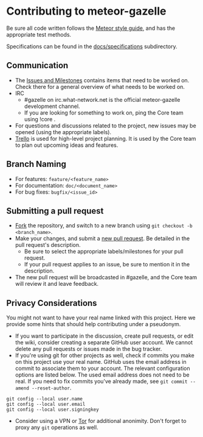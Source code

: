 Contributing to meteor-gazelle
==============================

Be sure all code written follows the [Meteor style guide](https://github.com/meteor/meteor/wiki/Meteor-Style-Guide), and has the appropriate test methods.

Specifications can be found in the [docs/specifications](docs/specifications) subdirectory.

Communication
-------------
* The [Issues and Milestones](https://github.com/meteor-gazelle/meteor-gazelle/issues) contains items that need to be worked on. Check there for a general overview of what needs to be worked on.
* IRC
  * &#35;gazelle on irc.what-network.net is the official meteor-gazelle development channel.
  * If you are looking for something to work on, ping the Core team using !core <message>.
* For questions and discussions related to the project, new issues may be opened (using the appropriate labels).
* [Trello](https://trello.com/b/XXzk9boI/meteor-gazelle) is used for high-level project planning. It is used by the Core team to plan out upcoming ideas and features.

Branch Naming
-------------
* For features: `feature/<feature_name>`
* For documentation: `doc/<document_name>`
* For bug fixes: `bugfix/<issue_id>`

Submitting a pull request
-------------------------
* [Fork](https://github.com/meteor-gazelle/meteor-gazelle/fork) the repository, and switch to a new branch using `git checkout -b <branch_name>`.
* Make your changes, and submit a [new pull request](https://github.com/meteor-gazelle/meteor-gazelle/compare). Be detailed in the pull request's description.
  * Be sure to select the appropriate labels/milestones for your pull request.
  * If your pull request applies to an issue, be sure to mention it in the description.
* The new pull request will be broadcasted in #gazelle, and the Core team will review it and leave feedback.

Privacy Considerations
----------------------

You might not want to have your real name linked with this project. Here we provide some hints that should help contributing under a pseudonym.

* If you want to participate in the discussion, create pull requests, or edit the wiki, consider creating a separate GitHub user account. We cannot delete any pull requests or issues made in the bug tracker.
* If you're using git for other projects as well, check if commits you make on this project use your real name. GitHub uses the email address in commit to associate them to your account. The relevant configuration options are listed below. The used email address does not need to be real. If you need to fix commits you've already made, see `git commit --amend --reset-author`.
```
git config --local user.name
git config --local user.email
git config --local user.signingkey
```
* Consider using a VPN or [Tor](https://torproject.org) for additional anonimity. Don't forget to proxy any `git` operations as well.
